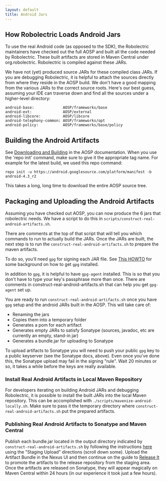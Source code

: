 ```yaml
---
layout: default
title: Android Jars
---
```


## How Robolectric Loads Android Jars

To use the real Android code (as opposed to the SDK), the Robolectric maintainers have checked out the full AOSP and built all the code needed by Robolectric.
These built artifacts are stored in Maven Central under org.robolectric. Robolectric is compiled against these JARs.

We have not (yet) produced source JARs for these compiled class JARs. If you are debugging Robolectric, it is helpful to attach the sources directly from where they reside in the AOSP build. We don't have a good mapping from the various JARs to the correct source roots. Here's our best guess, assuming your IDE can traverse down and find all the sources under a higher-level directory:

```
android-base:             AOSP/frameworks/base
android-ext:     		  AOSP/external
android-libcore:          AOSP/libcore
android-telephony-common: AOSP/frameworks/opt
android-policy:           AOSP/frameworks/base/policy
```

## Building the Android Artifacts

See [Downloading and Building](http://source.android.com/source/building.html) in the AOSP documentation. When you use the 'repo init' command, make sure to give it the appropriate tag name. For example for the latest build, we used this repo command:

	repo init -u https://android.googlesource.com/platform/manifest -b android-4.3_r2

This takes a long, long time to download the entire AOSP source tree.

## Packaging and Uploading the Android Artifacts

Assuming you have checked out AOSP, you can now produce the 6 jars that robolectric needs. We have a script to do this in `scripts/construct-real-android-artifacts.sh`.

There are comments at the top of that script that will tell you which commands to run to actually build the JARs. Once the JARs are built, the next step is to
run the `construct-real-android-artifacts.sh` to prepare the maven artifacts.

To do so, you'll need `gpg` for signing each JAR file. See [This HOWTO](https://docs.sonatype.org/display/Repository/Sonatype+OSS+Maven+Repository+Usage+Guide#SonatypeOSSMavenRepositoryUsageGuide-7a.DeploySnapshotsandStageReleaseswithMaven) for some background on how to get `gpg` installed.

In addition to `gpg`, it is helpful to have `gpg-agent` installed. This is so that you don't have to type your key's passphrase more than once. There are comments in construct-real-android-artifacts.sh that can help you get `gpg-agent` set up.

You are ready to run `construct-real-android-artifacts.sh` once you have `gpg` setup and the android JARs built in the AOSP. This will take care of:

- Renaming the jars
- Copies them into a temporary folder
- Generates a pom for each artifact
- Generates empty JARs to satisfy Sonatype (sources, javadoc, etc are currently an empty, stand-in jar)
- Generates a bundle.jar for uploading to Sonatype

To upload artifacts to Sonatype you will need to push your public `gpg` key to a public keyserver (see the Sonatype docs, above). Even once you've done this, the Sonatype upload may fail in the signing "rule". Wait 20 minutes or so, it takes a while before the keys are really available.

### Install Real Android Artifacts in Local Maven Repository

For developers iterating on building Android JARs and debugging Robolectric, it is possible to install the built JARs into the local Maven repository. This can be accomplished with `./scripts/mavenize-android-locally.sh`. Make sure to pass it the temporary directory where `construct-real-android-artifacts.sh` put the prepared artifacts.

### Publishing Real Android Artifacts to Sonatype and Maven Central

Publish each bundle.jar located in the output directory indicated by `construct-real-android-artifacts.sh` by following the instructions [here](https://docs.sonatype.org/display/Repository/Sonatype+OSS+Maven+Repository+Usage+Guide#SonatypeOSSMavenRepositoryUsageGuide-7b.StageExistingArtifacts) using the "Staging Upload" directions (scroll down some). Upload the Artifact Bundle in the Nexus UI and then continue on the guide to [Release It](https://docs.sonatype.org/display/Repository/Sonatype+OSS+Maven+Repository+Usage+Guide#SonatypeOSSMavenRepositoryUsageGuide-8a.ReleaseIt) to promote the artifacts to the release repository from the staging area. Once the artifacts are released on Sonatype, they will appear magically on Maven Central within 24 hours (in our experience it took just a few hours).